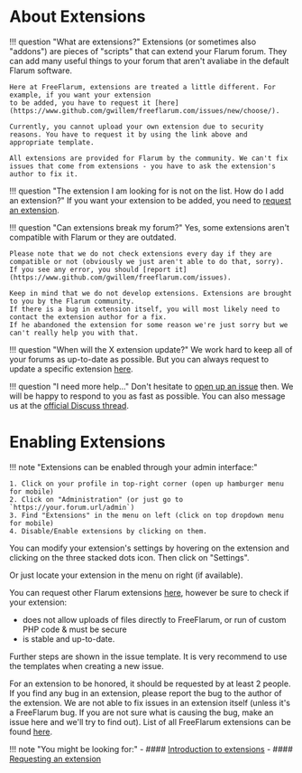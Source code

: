 # About Extensions

!!! question "What are extensions?"
    Extensions (or sometimes also "addons") are pieces of "scripts" that can extend your Flarum forum.
    They can add many useful things to your forum that aren't avaliabe in the default Flarum software.

    Here at FreeFlarum, extensions are treated a little different. For example, if you want your extension
    to be added, you have to request it [here](https://www.github.com/gwillem/freeflarum.com/issues/new/choose/).
    
    Currently, you cannot upload your own extension due to security reasons. You have to request it by using the link above and appropriate template.
    
    All extensions are provided for Flarum by the community. We can't fix issues that come from extensions - you have to ask the extension's author to fix it.

!!! question "The extension I am looking for is not on the list. How do I add an extension?"
    If you want your extension to be added, you need to [request an extension](https://github.com/gwillem/freeflarum.com/issues/new/choose).

!!! question "Can extensions break my forum?"
    Yes, some extensions aren't compatible with Flarum or they are outdated. 
    
    Please note that we do not check extensions every day if they are compatible or not (obviously we just aren't able to do that, sorry).
    If you see any error, you should [report it](https://www.github.com/gwillem/freeflarum.com/issues).

    Keep in mind that we do not develop extensions. Extensions are brought to you by the Flarum community.
    If there is a bug in extension itself, you will most likely need to contact the extension author for a fix.
    If he abandoned the extension for some reason we're just sorry but we can't really help you with that.

!!! question "When will the X extension update?"
    We work hard to keep all of your forums as up-to-date as possible. But you can always request to update a specific extension [here](https://www.github.com/gwillem/freeflarum.com/issues/new/choose).
    
!!! question "I need more help..."
    Don't hesitate to [open up an issue](https://www.github.com/gwillem/freeflarum.com/issues/new/choose) then. We will be happy to respond to you as fast as possible.
    You can also message us at the [official Discuss thread](https://discuss.flarum.org/d/7585-free-flarum-hosting-on-an-expert-platform-by-freeflarum-com).

# Enabling Extensions

!!! note "Extensions can be enabled through your admin interface:"

    1. Click on your profile in top-right corner (open up hamburger menu for mobile)
    2. Click on "Administration" (or just go to `https://your.forum.url/admin`)
    3. Find "Extensions" in the menu on left (click on top dropdown menu for mobile)
    4. Disable/Enable extensions by clicking on them.

You can modify your extension's settings by hovering on the extension and clicking on the three stacked dots icon. Then click on "Settings".

Or just locate your extension in the menu on right (if available).

You can request other Flarum extensions [here](https://www.github.com/gwillem/freeflarum.com/issues/new), however be sure to check if your extension:

- does not allow uploads of files directly to FreeFlarum, or run of custom PHP code & must be secure
- is stable and up-to-date.

Further steps are shown in the issue template. It is very recommend to use the templates when creating a new issue.

For an extension to be honored, it should be requested by at least 2 people. 
If you find any bug in an extension, please report the bug to the author of the extension. We are not able to fix issues in an extension itself (unless it's a FreeFlarum bug. If you are not sure what is causing the bug, make an issue here and we'll try to find out).
List of all FreeFlarum extensions can be found [here](https://www.freeflarum.com/extensions).

!!! note "You might be looking for:"
    - #### [Introduction to extensions](https://www.freeflarum.com/docs/howto/extensions/introduction/)
    - #### [Requesting an extension](https://www.freeflarum.com/docs/faq/#can-you-add-extension-x)
